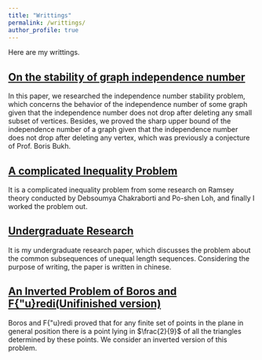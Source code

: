 ```yaml
---
title: "Writtings"
permalink: /writtings/
author_profile: true
---
```



Here are my writtings.

[On the stability of graph independence number](https://arxiv.org/pdf/2102.13306.pdf)
---
In this paper, we researched the independence number stability problem, which concerns the behavior of the independence number of some graph given that the independence number does not drop after deleting any small subset of vertices. Besides, we proved the sharp upper bound of the independence number of a graph given that the independence number does not drop after deleting any vertex, which was previously a conjecture of Prof. Boris Bukh.


[A complicated Inequality Problem](https://wuzhuomath.github.io/files/Inequality.pdf)
---
It is a complicated inequality problem from some research on Ramsey theory conducted by Debsoumya Chakraborti and Po-shen Loh, and finally I worked the problem out.

[Undergraduate Research](https://wuzhuomath.github.io/files/Undergraduate%20Research.pdf)
---
It is my undergraduate research paper, which discusses the problem about the common subsequences of unequal length sequences. Considering the purpose of writing, the paper is written in chinese.

[An Inverted Problem of Boros and F{\"u}redi(Unifinished version)](https://wuzhuomath.github.io/files/Undergraduate%20Research.pdf)
---
Boros and F{\"u}redi proved that for any finite set of points in the plane in general position there is a point lying in $\frac{2}{9}$ of all the triangles determined by these points. We consider an inverted version of this problem.
